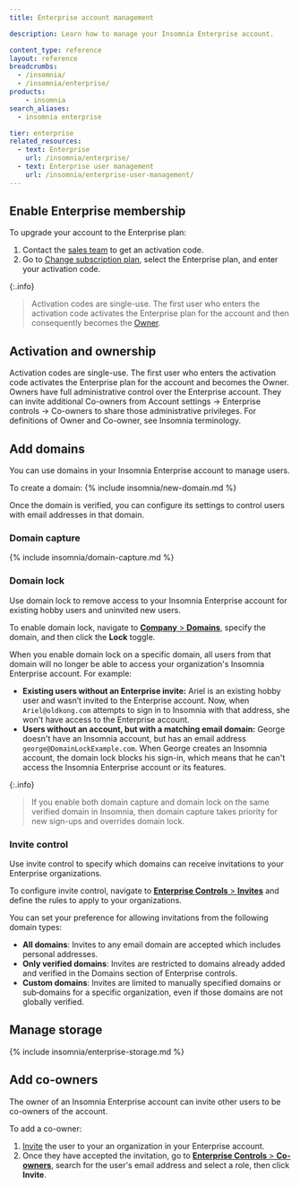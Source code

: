 ```yaml
---
title: Enterprise account management

description: Learn how to manage your Insomnia Enterprise account.

content_type: reference
layout: reference
breadcrumbs: 
  - /insomnia/
  - /insomnia/enterprise/
products:
    - insomnia
search_aliases:
  - insomnia enterprise

tier: enterprise
related_resources:
  - text: Enterprise
    url: /insomnia/enterprise/
  - text: Enterprise user management
    url: /insomnia/enterprise-user-management/
---
```


## Enable Enterprise membership

To upgrade your account to the Enterprise plan:
1. Contact the [sales team](https://insomnia.rest/pricing/contact) to get an activation code.
1. Go to [Change subscription plan](https://app.insomnia.rest/app/subscription/update), select the Enterprise plan, and enter your activation code.

{:.info}
> Activation codes are single-use. The first user who enters the activation code activates the Enterprise plan for the account and then consequently becomes the [Owner](insomnia/terminology/#user-roles).

## Activation and ownership
Activation codes are single-use. The first user who enters the activation code activates the Enterprise plan for the account and becomes the Owner. Owners have full administrative control over the Enterprise account. They can invite additional Co-owners from Account settings → Enterprise controls → Co-owners to share those administrative privileges. For definitions of Owner and Co-owner, see Insomnia terminology.

## Add domains

You can use domains in your Insomnia Enterprise account to manage users.

To create a domain:
{% include insomnia/new-domain.md %}

Once the domain is verified, you can configure its settings to control users with email addresses in that domain.

### Domain capture

{% include insomnia/domain-capture.md %}

### Domain lock

Use domain lock to remove access to your Insomnia Enterprise account for existing hobby users and uninvited new users.

To enable domain lock, navigate to [**Company** > **Domains**](https://app.insomnia.rest/app/enterprise/domains/list), specify the domain, and then click the **Lock** toggle.

When you enable domain lock on a specific domain, all users from that domain will no longer be able to access your organization's Insomnia Enterprise account. For example:
- **Existing users without an Enterprise invite:** Ariel is an existing hobby user and wasn’t invited to the Enterprise account. Now, when `Ariel@oldkong.com` attempts to sign in to Insomnia with that address, she won't have access to the Enterprise account.
- **Users without an account, but with a matching email domain:** George doesn't have an Insomnia account, but has an email address `george@DomainLockExample.com`. When George creates an Insomnia account, the domain lock blocks his sign-in, which means that he can't access the Insomnia Enterprise account or its features.

{:.info}
> If you enable both domain capture and domain lock on the same verified domain in Insomnia, then domain capture takes priority for new sign-ups and overrides domain lock.

### Invite control
Use invite control to specify which domains can receive invitations to your Enterprise organizations.

To configure invite control, navigate to [**Enterprise Controls** > **Invites**](https://app.insomnia.rest/app/enterprise/invite) and define the rules to apply to your organizations.

You can set your preference for allowing invitations from the following domain types:
- **All domains**: Invites to any email domain are accepted which includes personal addresses.
- **Only verified domains**: Invites are restricted to domains already added and verified in the Domains section of Enterprise controls.
- **Custom domains**: Invites are limited to manually specified domains or sub‑domains for a specific organization, even if those domains are not globally verified.

## Manage storage

{% include insomnia/enterprise-storage.md %}

## Add co-owners

The owner of an Insomnia Enterprise account can invite other users to be co-owners of the account.

To add a co-owner:
1. [Invite](/insomnia/organizations/#invite-users-to-your-organization) the user to your an organization in your Enterprise account.
1. Once they have accepted the invitation, go to [**Enterprise Controls** > **Co-owners**](https://app.insomnia.rest/app/enterprise/co-owners), search for the user's email address and select a role, then click **Invite**.
